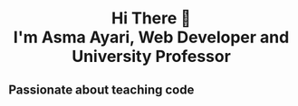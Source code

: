 <h1 align="center">
Hi There 👋 <br> 
I'm Asma Ayari, Web Developer and University Professor 
</h1>
<h2>Passionate about teaching code</h2>

 
